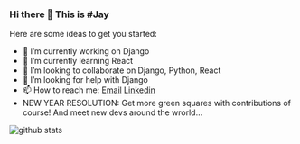 ### Hi there 👋 This is #Jay

<!--
**jveer634/jveer634** is a ✨ _special_ ✨ repository because its `README.md` (this file) appears on your GitHub profile.
-->
Here are some ideas to get you started:

- 🔭 I’m currently working on Django
- 🌱 I’m currently learning React
- 👯 I’m looking to collaborate on Django, Python, React
- 🤔 I’m looking for help with Django
- 📫 How to reach me:  [Email](mailto:jveer.nalam@gmail.com)   [Linkedin](https://www.linkedin.com/in/jveernalam)
- NEW YEAR RESOLUTION: Get more green squares with contributions of course! And meet new devs around the wrorld...

![github stats](https://github-readme-stats.vercel.app/api?username=jveer634&show_icons=true)
